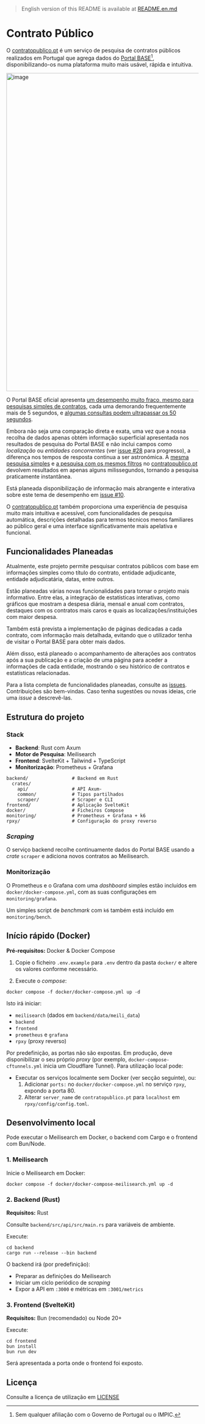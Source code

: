 > English version of this README is available at [README.en.md](https://github.com/chicoferreira/contratopublico/blob/main/README.en.md)

# Contrato Público

O [contratopublico.pt](https://contratopublico.pt/) é um serviço de pesquisa de contratos públicos
realizados em Portugal que agrega dados do
[Portal BASE](https://www.base.gov.pt/base4)[^1], disponibilizando-os numa plataforma muito mais usável, rápida e intuitiva.

<img width="1334" height="834" alt="image" src="https://github.com/user-attachments/assets/90aac3d9-8959-474f-ae45-940be8ac5b53" />

[^1]: Sem qualquer afiliação com o Governo de Portugal ou o IMPIC.

O Portal BASE oficial apresenta [um desempenho muito fraco, mesmo para pesquisas simples de contratos](https://www.base.gov.pt/Base4/pt/pesquisa/?type=contratos&texto=Porto&tipo=0&tipocontrato=0&cpv=&aqinfo=&adjudicante=&adjudicataria=&sel_price=price_c1&desdeprecocontrato=&ateprecocontrato=&desdeprecoefectivo=&ateprecoefectivo=&desdeprazoexecucao=&ateprazoexecucao=&sel_date=date_c1&desdedatacontrato=&atedatacontrato=&desdedatapublicacao=&atedatapublicacao=&desdedatafecho=&atedatafecho=&pais=0&distrito=0&concelho=0), cada uma demorando frequentemente mais de 5 segundos, e [algumas consultas podem ultrapassar os 50 segundos](https://www.base.gov.pt/Base4/pt/pesquisa/?type=contratos&texto=&tipo=0&tipocontrato=0&cpv=&aqinfo=&adjudicante=Municipio+de+Santo+Tirso&adjudicataria=&sel_price=price_c1&desdeprecocontrato=&ateprecocontrato=&desdeprecoefectivo=&ateprecoefectivo=&desdeprazoexecucao=&ateprazoexecucao=&sel_date=date_c1&desdedatacontrato=&atedatacontrato=&desdedatapublicacao=&atedatapublicacao=&desdedatafecho=&atedatafecho=&pais=0&distrito=0&concelho=0).

Embora não seja uma comparação direta e exata, uma vez que a nossa recolha de dados apenas obtém informação superficial apresentada nos resultados de pesquisa do Portal BASE e não inclui campos como _localização_ ou _entidades concorrentes_ (ver [issue #28](https://github.com/chicoferreira/contratopublico/issues/28) para progresso), a diferença nos tempos de resposta continua a ser astronómica. A [mesma pesquisa simples](https://contratopublico.pt/?query=Porto) e [a pesquisa com os mesmos filtros](https://contratopublico.pt/?contracting=Municipio+de+Santo+Tirso) no [contratopublico.pt](https://contratopublico.pt) devolvem resultados em apenas alguns milissegundos, tornando a pesquisa praticamente instantânea.

Está planeada disponibilização de informação mais abrangente e interativa sobre este tema de desempenho em [issue #10](https://github.com/chicoferreira/contratopublico/issues/10).

O [contratopublico.pt](https://contratopublico.pt) também proporciona uma experiência de pesquisa muito mais intuitiva e acessível, com funcionalidades de pesquisa automática, descrições detalhadas para termos técnicos menos familiares ao público geral e uma interface significativamente mais apelativa e funcional.

## Funcionalidades Planeadas

Atualmente, este projeto permite pesquisar contratos públicos com base em informações simples como título do contrato, entidade adjudicante, entidade adjudicatária, datas, entre outros.

Estão planeadas várias novas funcionalidades para tornar o projeto mais informativo. Entre elas, a integração de estatísticas interativas, como gráficos que mostram a despesa diária, mensal e anual com contratos, destaques com os contratos mais caros e quais as localizações/instituições com maior despesa.

Também está prevista a implementação de páginas dedicadas a cada contrato, com informação mais detalhada, evitando que o utilizador tenha de visitar o Portal BASE para obter mais dados.

Além disso, está planeado o acompanhamento de alterações aos contratos após a sua publicação e a criação de uma página para aceder a informações de cada entidade, mostrando o seu histórico de contratos e estatísticas relacionadas.

Para a lista completa de funcionalidades planeadas, consulte as [issues](https://github.com/chicoferreira/contratopublico/issues/). Contribuições são bem-vindas. Caso tenha sugestões ou novas ideias, crie uma _issue_ a descrevê-las.

## Estrutura do projeto

### Stack

- **Backend**: Rust com Axum
- **Motor de Pesquisa**: Meilisearch
- **Frontend**: SvelteKit + Tailwind + TypeScript
- **Monitorização**: Prometheus + Grafana

```
backend/                # Backend em Rust
  crates/
    api/                # API Axum-
    common/             # Tipos partilhados
    scraper/            # Scraper e CLI
frontend/               # Aplicação SvelteKit
docker/                 # Ficheiros Compose
monitoring/             # Prometheus + Grafana + k6
rpxy/                   # Configuração do proxy reverso
```

### _Scraping_

O serviço backend recolhe continuamente dados do Portal BASE usando a _crate_ `scraper` e adiciona novos contratos ao Meilisearch.

### Monitorização

O Prometheus e o Grafana com uma _dashboard_ simples estão incluídos em `docker/docker-compose.yml`, com as suas configurações em `monitoring/grafana`.

Um simples script de _benchmark_ com `k6` também está incluído em `monitoring/bench`.

## Início rápido (Docker)

**Pré-requisitos:** Docker & Docker Compose

1. Copie o ficheiro `.env.example` para `.env` dentro da pasta `docker/` e altere os valores conforme necessário.

2. Execute o _compose_:

```
docker compose -f docker/docker-compose.yml up -d
```

Isto irá iniciar:

- `meilisearch` (dados em `backend/data/meili_data`)
- `backend`
- `frontend`
- `prometheus` e `grafana`
- `rpxy` (proxy reverso)

Por predefinição, as portas não são expostas. Em produção, deve disponibilizar o seu próprio _proxy_ (por exemplo, `docker-compose-cftunnels.yml` inicia um Cloudflare Tunnel). Para utilização local pode:

- Executar os serviços localmente sem Docker (ver secção seguinte), ou:
  1. Adicionar `ports:` no `docker/docker-compose.yml` no serviço `rpxy`, expondo a porta 80.
  2. Alterar `server_name` de `contratopublico.pt` para `localhost` em `rpxy/config/config.toml`.

## Desenvolvimento local

Pode executar o Meilisearch em Docker, o backend com Cargo e o frontend com Bun/Node.

### 1. Meilisearch

Inicie o Meilisearch em Docker:

```
docker compose -f docker/docker-compose-meilisearch.yml up -d
```

### 2. Backend (Rust)

**Requisitos:** Rust

Consulte `backend/src/api/src/main.rs` para variáveis de ambiente.

Execute:

```
cd backend
cargo run --release --bin backend
```

O backend irá (por predefinição):

- Preparar as definições do Meilisearch
- Iniciar um ciclo periódico de _scraping_
- Expor a API em `:3000` e métricas em `:3001/metrics`

### 3. Frontend (SvelteKit)

**Requisitos:** Bun (recomendado) ou Node 20+

Execute:

```
cd frontend
bun install
bun run dev
```

Será apresentada a porta onde o frontend foi exposto.

## Licença

Consulte a licença de utilização em [LICENSE](https://github.com/chicoferreira/contratopublico/blob/main/LICENSE)
